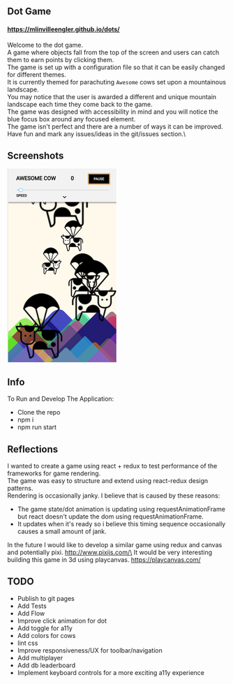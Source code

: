 ## Dot Game

#### https://mlinvilleengler.github.io/dots/

Welcome to the dot game.\
A game where objects fall from the top of the screen and users can catch them to earn points by clicking them.\
The game is set up with a configuration file so that it can be easily changed for different themes.\
It is currently themed for parachuting `Awesome` cows set upon a mountainous landscape.\
You may notice that the user is awarded a different and unique mountain landscape each time they come back to the game. \
The game was designed with accessibility in mind and you will notice the blue focus box around any focused element.\
The game isn't perfect and there are a number of ways it can be improved.\
Have fun and mark any issues/ideas in the git/issues section.\

## Screenshots

![Dots (Awesome Cow)](https://github.com/mlinvilleengler/dots/raw/master/public/dots_small.png "Dots (Awesome Cow)")

## Info

To Run and Develop The Application:
* Clone the repo
* npm i
* npm run start

## Reflections

I wanted to create a game using react + redux to test performance of the frameworks for game rendering.\
The game was easy to structure and extend using react-redux design patterns.\
Rendering is occasionally janky. I believe that is caused by these reasons: 
 * The game state/dot animation is updating using requestAnimationFrame but react doesn't update the dom using requestAnimationFrame.
 * It updates when it's ready so i believe this timing sequence occasionally causes a small amount of jank.
 
In the future I would like to develop a similar game using redux and canvas and potentially pixi. http://www.pixijs.com/\
It would be very interesting building this game in 3d using playcanvas. https://playcanvas.com/

## TODO

  * Publish to git pages
  * Add Tests
  * Add Flow
  * Improve click animation for dot
  * Add toggle for a11y
  * Add colors for cows
  * lint css
  * Improve responsiveness/UX for toolbar/navigation
  * Add multiplayer
  * Add db leaderboard
  * Implement keyboard controls for a more exciting a11y experience 
